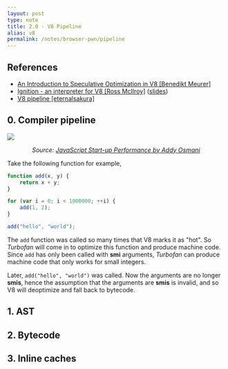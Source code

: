 ```yaml
---
layout: post
type: note
title: 2.0 - V8 Pipeline
alias: v8
permalink: /notes/browser-pwn/pipeline
---
```


## References
* [An Introduction to Speculative Optimization in V8 [Benedikt Meurer]](https://ponyfoo.com/articles/an-introduction-to-speculative-optimization-in-v8)
* [Ignition - an interpreter for V8 [Ross McIlroy]](https://www.youtube.com/watch?v=r5OWCtuKiAk&feature=youtu.be) ([slides](https://docs.google.com/presentation/d/1OqjVqRhtwlKeKfvMdX6HaCIu9wpZsrzqpIVIwQSuiXQ/edit#slide=id.gcd5fac7cb_3_11))
* [V8 pipeline [eternalsakura]](http://eternalsakura13.com/2018/09/05/pipeline/)

## 0. Compiler pipeline
![](https://cdn-images-1.medium.com/max/2400/1*GuWInZljjvtDpdeT6O0emA.png)
<p align="center"><i>Source: <a href="https://medium.com/reloading/javascript-start-up-performance-69200f43b201">JavaScript Start-up Performance by Addy Osmani</a></i></p>

Take the following function for example,

```js
function add(x, y) {
    return x + y;
}

for (var i = 0; i < 1000000; ++i) {
    add(1, 2);
}

add("hello", "world");
```

The `add` function was called so many times that V8 marks it as "hot". So *Turbofan* will come in to optimize this function and produce machine code. Since `add` has only been called with **smi** arguments, *Turbofan* can produce machine code that only works for small integers.

Later, `add("hello", "world")` was called. Now the arguments are no longer **smis**, hence the assumption that the arguments are **smis** is invalid, and so V8 will deoptimize and fall back to bytecode.

## 1. AST

## 2. Bytecode

## 3. Inline caches


[v8-old-pipeline]:{{site.baseurl}}/notes/browser-pwn/2-Execution/v8-old-pipeline.png
[v8-new-pipeline]:{{site.baseurl}}/notes/browser-pwn/2-Execution/v8-new-pipeline.png